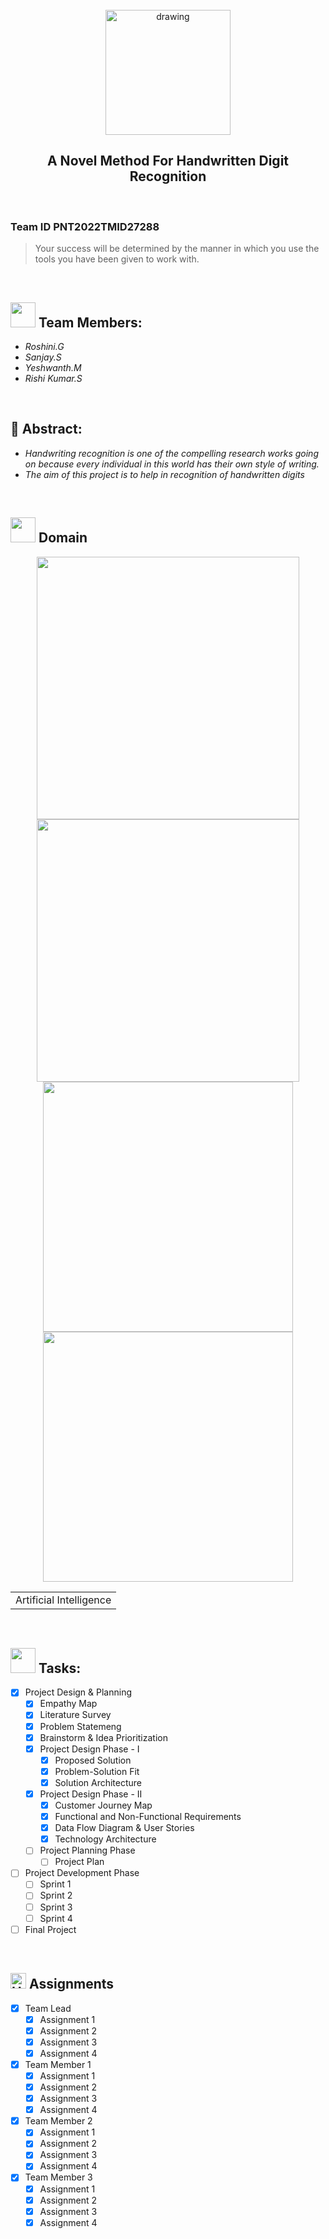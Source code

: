 <br>
<div align="center">
<img src="https://upload.wikimedia.org/wikipedia/commons/5/51/IBM_logo.svg"  align="center" alt="drawing" width="200" />
  <h2 align="center"> A Novel Method For Handwritten Digit Recognition <br></h2>
  </div>
 <br> 
 <h3>Team ID PNT2022TMID27288</h3>  
    
    
> Your success will be determined by the manner in which you use the tools you have been given to work with.  
<br>
  
<h2><img src="https://raw.githubusercontent.com/Tarikul-Islam-Anik/Animated-Fluent-Emojis/master/Emojis/People%20with%20professions/Man%20Technologist%20Light%20Skin%20Tone.png" width="40px"> Team Members: </h2> 
<ul><i>
  <li> Roshini.G </li>
  <li> Sanjay.S </li>
  <li> Yeshwanth.M </li>
  <li> Rishi Kumar.S</li>
  </i>
  </ul>
<br>
<h2>📃 Abstract:</h2><i>
<ul>
<li> Handwriting recognition is one of the compelling research works going on because every individual in this world has their own style of writing.
 </li>
<li> The aim of this project is to help in recognition of handwritten digits </li>
  </i>
  </ul>
<br>
  
  <h2><img src="https://raw.githubusercontent.com/Tarikul-Islam-Anik/Animated-Fluent-Emojis/master/Emojis/Travel%20and%20places/Rocket.png" width="40px"> Domain</h2>

<p float="middle" align="center">
    <img src="https://raw.githubusercontent.com/blurred-machine/blurred-machine/master/animation.gif" width=420>
    <img src="https://miro.medium.com/max/1400/0*7-8r0x-nRpuJm7bw.gif" width=420>
    <img src="https://raw.githubusercontent.com/blurred-machine/blurred-machine/master/animation.gif" width=400>
    <img src="https://miro.medium.com/max/1400/0*7-8r0x-nRpuJm7bw.gif" width=400>
</p>
<div align="center">
<table> 
  <tr>
    <td>Artificial Intelligence</td>
  </tr>
 </table>
  </div>
 <br>
  
  <!-- tasks -->
  <h2> <img src="https://raw.githubusercontent.com/Tarikul-Islam-Anik/Animated-Fluent-Emojis/master/Emojis/Hand%20gestures/Mechanical%20Arm.png" width="40px"> Tasks: </h2>
  
- [x] Project Design & Planning
    - [x] Empathy Map
    - [x] Literature Survey 
    - [x] Problem Statemeng
    - [x] Brainstorm & Idea Prioritization
  - [x] Project Design Phase - I
    - [x] Proposed Solution
    - [x] Problem-Solution Fit
    - [x] Solution Architecture
  - [x] Project Design Phase - II
    - [x] Customer Journey Map
    - [x] Functional and Non-Functional Requirements
    - [x] Data Flow Diagram & User Stories
    - [x] Technology Architecture
  - [ ] Project Planning Phase
    - [ ] Project Plan
- [ ] Project Development Phase
  - [ ] Sprint 1
  - [ ] Sprint 2
  - [ ] Sprint 3
  - [ ] Sprint 4
- [ ] Final Project
<br>
<!--Assignments-->
<h2>
<img src="https://raw.githubusercontent.com/Tarikul-Islam-Anik/Animated-Fluent-Emojis/master/Emojis/Travel%20and%20places/High%20Voltage.png" alt="High Voltage" width="25" height="25" /> Assignments 
</h2>

- [x] Team Lead
  - [x] Assignment 1
  - [x] Assignment 2
  - [x] Assignment 3
  - [x] Assignment 4
- [x] Team Member 1
  - [x] Assignment 1
  - [x] Assignment 2
  - [x] Assignment 3
  - [x] Assignment 4
- [x] Team Member 2
  - [x] Assignment 1
  - [x] Assignment 2
  - [x] Assignment 3
  - [x] Assignment 4
- [x] Team Member 3
  - [x] Assignment 1
  - [x] Assignment 2
  - [x] Assignment 3
  - [x] Assignment 4
